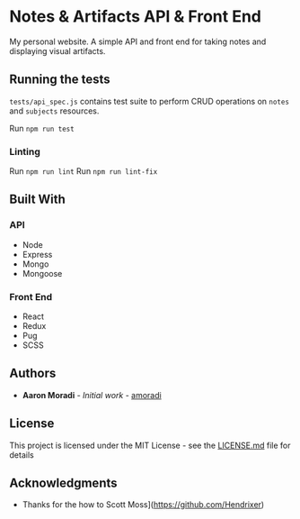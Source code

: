 # Notes & Artifacts API & Front End

My personal website. A simple API and front end for taking notes and displaying visual artifacts.

## Running the tests

`tests/api_spec.js` contains test suite to perform CRUD operations on `notes` and `subjects` resources.

Run `npm run test`

### Linting

Run `npm run lint`
Run `npm run lint-fix`

## Built With

### API

- Node
- Express
- Mongo
- Mongoose

### Front End

- React
- Redux
- Pug
- SCSS

## Authors

* **Aaron Moradi** - *Initial work* - [amoradi](https://github.com/amoradi)

## License

This project is licensed under the MIT License - see the [LICENSE.md](LICENSE.md) file for details

## Acknowledgments

* Thanks for the how to Scott Moss](https://github.com/Hendrixer)
